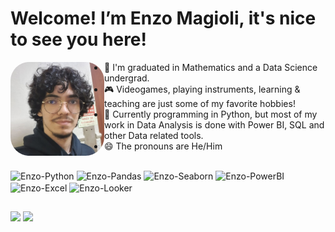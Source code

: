 # Welcome! I’m Enzo Magioli, it's nice to see you here!

<img align="left" alt="drawing" height="150" style="border-radius:30px;" src="Assets/profile-dev.jpg" />

- 👀 I'm graduated in Mathematics and a Data Science undergrad.
- 🎮 Videogames, playing instruments, learning & teaching are just some of my favorite hobbies!
- 🌱 Currently programming in Python, but most of my work in Data Analysis is done with Power BI, SQL and other Data related tools.
- 😄 The pronouns are He/Him
##

<!--
<div align="center">
  <a href="https://github.com/emagioli">
  <img height="160em" src="https://github-readme-stats.vercel.app/api?username=emagioli&show_icons=true&theme=synthwave&include_all_commits=true&count_private=true"/>
  <img width="400em" src="https://github-readme-stats.vercel.app/api/top-langs/?username=emagioli&layout=compact&langs_count=7&theme=synthwave"/>
</div>
 -->
 
 
 <div style="display: inline_block"><be>
  
  <!--<img align="center" alt="Enzo-Git" height="30" width="40" src="https://cdn.jsdelivr.net/gh/devicons/devicon/icons/git/git-original.svg" />-->
  <img align="center" alt="Enzo-Python" width="40" src="https://s3.dualstack.us-east-2.amazonaws.com/pythondotorg-assets/media/files/python-logo-only.svg" />
  <img align="center" alt="Enzo-Pandas" width="40" src="https://upload.wikimedia.org/wikipedia/commons/2/22/Pandas_mark.svg" />
  <img align="center" alt="Enzo-Seaborn" width="40" src="https://seaborn.pydata.org/_images/logo-tall-lightbg.svg" />
  <img align="center" alt="Enzo-PowerBI" width="40" src="https://upload.wikimedia.org/wikipedia/commons/c/cf/New_Power_BI_Logo.svg" />
  <img align="center" alt="Enzo-Excel" height="30" src="https://upload.wikimedia.org/wikipedia/commons/3/34/Microsoft_Office_Excel_%282019%E2%80%93present%29.svg">
  <img align="center" alt="Enzo-Looker" height="30" src="https://upload.wikimedia.org/wikipedia/commons/4/4c/Looker.svg" />
  
</div>

 ##
 
 <div> 
  <a href="https://www.linkedin.com/in/enzo-magioli/" target="_blank"><img src="https://img.shields.io/badge/-LinkedIn-%230077B5?style=for-the-badge&logo=linkedin&logoColor=white" target="_blank"></a>  
  <a href = "mailto:enzomagioli.pro@gmail.com"><img src="https://img.shields.io/badge/Gmail-D14836?style=for-the-badge&logo=gmail&logoColor=white" target="_blank"></a>
</div>
<!---
emagioli/emagioli is a ✨ special ✨ repository because its `README.md` (this file) appears on your GitHub profile.
You can click the Preview link to take a look at your changes.
--->
